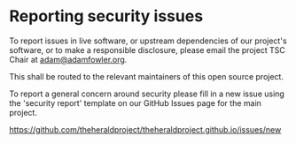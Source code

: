 # Reporting security issues

To report issues in live software, or upstream dependencies of our project's software,
or to make a responsible disclosure,
please email the project TSC Chair at adam@adamfowler.org.

This shall be routed to the relevant maintainers of this open source project.

To report a general concern around security please fill in a new issue
using the 'security report' template on our GitHub Issues page for the main project.

https://github.com/theheraldproject/theheraldproject.github.io/issues/new
